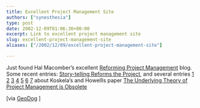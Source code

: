 ```yaml
---
title: Excellent Project Management Site
authors: ["synesthesia"]
type: post
date: 2002-12-09T01:06:30+00:00
excerpt: Link to excellent project management site
slug: excellent-project-management-site 
aliases: ["/2002/12/09/excellent-project-management-site"]

---
```

Just found Hal Macomber&#8217;s excellent [Reforming Project Management][1] blog. Some recent entries: [Story-telling Reforms the Project][2], and several entries [1][3] [2][4] [3][5] [4][6] [5][7] [6][8] [7][9] about Koskela&#8217;s and Howellls paper [The Underlying Theory of Project Management is Obsolete][10]
  
[via [GeoDog][11] ]

 [1]: https://weblog.halmacomber.com/ "Reforming Project Management"
 [2]: https://weblog.halmacomber.com/2002_10_13_archive.html#85563484
 [3]: https://weblog.halmacomber.com/2002_10_27_archive.html#85609223
 [4]: https://weblog.halmacomber.com/2002_10_27_archive.html#85611709
 [5]: https://weblog.halmacomber.com/2002_10_27_archive.html#85615556
 [6]: https://weblog.halmacomber.com/2002_10_27_archive.html#85619607
 [7]: https://weblog.halmacomber.com/2002_10_27_archive.html#85623288
 [8]: https://weblog.halmacomber.com/2002_10_27_archive.html#85630799
 [9]: https://weblog.halmacomber.com/2002_11_03_archive.html#85639874
 [10]: https://www.leanconstruction.org/pdf/ObsoleteTheory.pdf
 [11]: https://geodog.thebishop.net/